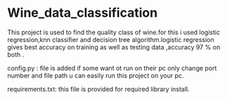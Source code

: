 # Wine_data_classification

This project is used to find the quality class of wine.for  this i used logistic regression,knn classifier and decision tree algorithm.logistic regression gives best accuracy on training as well as testing data ,accuracy 97 % on both .

config.py : file is added if some want ot run on their pc only change port number and file path u can easily run this project on your pc.

requirements.txt: this file is provided for required library install.
